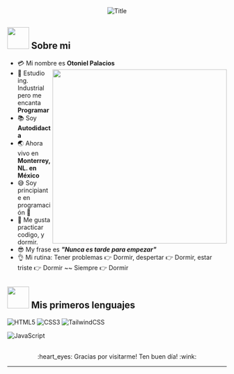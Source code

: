 <div align="center">
  <img src="https://readme-typing-svg.herokuapp.com?font=Architects+Daughter&color=%2338C2FF&size=50&center=true&vCenter=true&height=60&width=600&lines=Heyyy!+Soy+OtosinH+%3C3;Sin+H!!!;Bienvenido+a+mi+perfil!" alt="Title"></img>
</div>

## <img src="https://raw.githubusercontent.com/nixin72/nixin72/master/wave.gif" width="50px" height="50px"></img> Sobre mi

- :credit_card: Mi nombre es **Otoniel Palacios** <img src="https://i.pinimg.com/originals/df/1a/ff/df1aff8395678d11b99b575f0e3b19d5.gif" width="400" align="right"/>
- :school: Estudio ing. Industrial pero me encanta **Programar**
- :books: Soy **Autodidacta**
- :earth_asia: Ahora vivo en **Monterrey, NL. en México**
- :sweat_smile: Soy principiante en programación :penguin:
- :monocle_face: Me gusta practicar codigo, y dormir.
- :sunglasses: My frase es  **_"Nunca es tarde para empezar"_**
- :ok_hand: Mi rutina: Tener problemas :point_right: Dormir, despertar :point_right: Dormir, estar triste :point_right: Dormir ~~ Siempre :point_right: Dormir

## <img src="https://media2.giphy.com/media/QssGEmpkyEOhBCb7e1/giphy.gif?cid=ecf05e47a0n3gi1bfqntqmob8g9aid1oyj2wr3ds3mg700bl&rid=giphy.gif" width="50px" height="50px"> Mis primeros lenguajes
![HTML5](https://img.shields.io/badge/html5-%23E34F26.svg?style=for-the-badge&logo=html5&logoColor=white)
	![CSS3](https://img.shields.io/badge/css3-%231572B6.svg?style=for-the-badge&logo=css3&logoColor=white)
![TailwindCSS](https://img.shields.io/badge/tailwindcss-%2338B2AC.svg?style=for-the-badge&logo=tailwind-css&logoColor=white)

![JavaScript](https://img.shields.io/badge/javascript-%23323330.svg?style=for-the-badge&logo=javascript&logoColor=%23F7DF1E)


<br>




  


<div align="center">
  :heart_eyes: Gracias por visitarme! Ten buen día! :wink: <br/>
</div>

---
